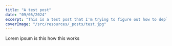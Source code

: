 ```yaml
---
title: "A test post"
date: "09/05/2024"
excerpt: "This is a test post that I'm trying to figure out how to deploy before actually creating the site"
coverImage: "/src/resources/_posts/test.jpg"
---
```

Lorem ipsum is this how this works